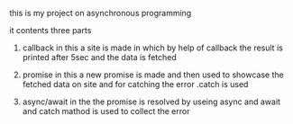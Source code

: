 this is my project on asynchronous programming

it contents three parts 

1. callback
   in this a site is made in which by help of callback the result is printed after 5sec and the data is fetched

2. promise
   in this a new promise is made and then used to showcase the fetched data on site and for catching the error .catch is used

3. async/await
   in the the promise is resolved by useing async and await and catch mathod is used to collect the error       